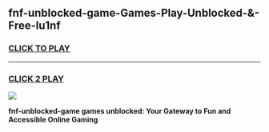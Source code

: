 
## fnf-unblocked-game-Games-Play-Unblocked-&-Free-lu1nf
<h3>
<a href="https://premium76.site?title=fnf-unblocked-game&ref=24A">CLICK TO PLAY</a></h3>
<hr>

<h3>
<a href="https://premium76.site?title=fnf-unblocked-game&ref=24A">CLICK 2 PLAY</a>
  
</h3>

<a href="https://premium76.site?title=fnf-unblocked-game&ref=24A"><img src="https://clearcache.store/games.png"></a>


**fnf-unblocked-game games unblocked: Your Gateway to Fun and Accessible Online Gaming**

